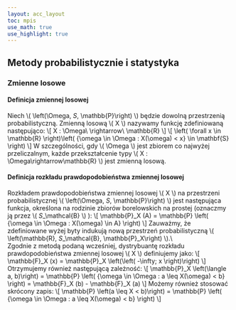 ```yaml
---
layout: acc_layout
toc: mpis
use_math: true
use_highlight: true
---
```


Metody probabilistycznie i statystyka
---

### Zmienne losowe
#### Definicja zmiennej losowej
Niech \\( \left(\Omega, *S*, \mathbb{P}\right) \\) będzie dowolną przestrzenią probabilistyczną. Zmienną losową \\( X \\) nazywamy funkcję zdefiniowaną następująco:
\\[ X : \Omega\ \rightarrow\ \\mathbb{R} \\]
\\[ \left( \forall x \in \\mathbb{R} \right)\left( \{\omega \in \Omega : X(\omega) < x\} \in \mathbf{S} \right) \\]
W szczególności, gdy \\( \Omega \\) jest zbiorem co najwyżej przeliczalnym, każde przekształcenie typy \\( X : \Omega\rightarrow\\mathbb{R} \\) jest zmienną losową.

#### Definicja rozkładu prawdopodobieństwa zmiennej losowej
Rozkładem prawdopodobieństwa zmiennej losowej \\( X \\) na przestrzeni probabilistycznej \\( \left(\Omega, *S*, \mathbb{P}\right) \\) jest następująca funkcja, określona na rodzinie zbiorów borelowskich na prostej (oznaczmy ją przez \\( *S*\_\mathcal{B} \\) ):
\\[ \mathbb{P}\_X (A) = \mathbb{P} \left( \{\omega \in \Omega : X(\omega) \in A\} \right) \\]
Zauważmy, że zdefiniowane wyżej byty indukują nową przestrzeń probabilistyczną \\( \left(\\mathbb{R}, *S*\_\mathcal{B}, \mathbb{P}\_X\right) \\).\\\
Zgodnie z metodą podaną wcześniej, dystrybuantę rozkładu prawdopodobieństwa zmiennej losowej \\( X \\) definiujemy jako:
\\[ \mathbb{F}\_X (x) = \mathbb{P}\_X \left(\left( -\infty; x \right)\right) \\]
Otrzymujemy również następującą zależność:
\\[ \mathbb{P}\_X \left(\langle a, b)\right) = \mathbb{P} \left( \{\omega \in \Omega : a \leq X(\omega) < b\} \right) = \mathbb{F}\_X (b) - \mathbb{F}\_X (a) \\]
Możemy również stosować skrócony zapis:
\\[ \mathbb{P} \left(a \leq X < b)\right) = \mathbb{P} \left( \{\omega \in \Omega : a \leq X(\omega) < b\} \right) \\]
